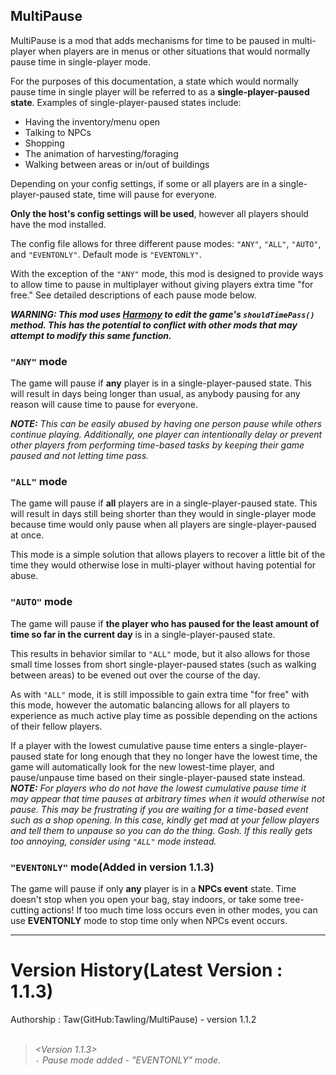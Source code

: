 ﻿## MultiPause
MultiPause is a mod that adds mechanisms for time to be paused in multi-player when players are in menus or other situations that would normally pause time in single-player mode.

For the purposes of this documentation, a state which would normally pause time in single player will be referred to as a **single-player-paused state**. Examples of
single-player-paused states include:

* Having the inventory/menu open
* Talking to NPCs
* Shopping
* The animation of harvesting/foraging
* Walking between areas or in/out of buildings

Depending on your config settings, if some or all players are in a single-player-paused state, time will pause for everyone.

**Only the host's config settings will be used**, however all players should have the mod installed.

The config file allows for three different pause modes: `"ANY"`, `"ALL"`, `"AUTO"`, and `"EVENTONLY"`. Default mode is `"EVENTONLY"`.

With the exception of the `"ANY"` mode, this mod is designed to provide ways to allow time to pause in multiplayer without giving players extra time "for free."
See detailed descriptions of each pause mode below.

***WARNING: This mod uses [Harmony](https://github.com/pardeike/Harmony) to edit the game's `shouldTimePass()` method. This has the potential to conflict with other mods that may attempt to modify this same function.***


### `"ANY"` mode
The game will pause if **any** player is in a single-player-paused state. This will result in days being longer than usual, as anybody pausing for any reason will cause time to
pause for everyone.

_**NOTE:** This can be easily abused by having one person pause while others continue playing. Additionally, one player can intentionally delay or prevent other players from
performing time-based tasks by keeping their game paused and not letting time pass._

### `"ALL"` mode
The game will pause if **all** players are in a single-player-paused state. This will result in days still being shorter than they would in single-player mode because time would
only pause when all players are single-player-paused at once.

This mode is a simple solution that allows players to recover a little bit of the time they would otherwise lose in multi-player without having potential for abuse.

### `"AUTO"` mode
The game will pause if **the player who has paused for the least amount of time so far in the current day** is in a single-player-paused state.

This results in behavior similar to `"ALL"` mode, but it also allows for those small time losses from short single-player-paused states (such as walking between areas) to be
evened out over the course of the day.

As with `"ALL"` mode, it is still impossible to gain extra time "for free" with this mode, however the automatic balancing allows for all players to experience as much active play
time as possible depending on the actions of their fellow players.

If a player with the lowest cumulative pause time enters a single-player-paused state for long enough that they no longer have the lowest time, the game will automatically look
for the new lowest-time player, and pause/unpause time based on their single-player-paused state instead.
_**NOTE:** For players who do not have the lowest cumulative pause time it may appear that time pauses at arbitrary times when it would otherwise not pause.
This may be frustrating if you are waiting for a time-based event such as a shop opening. In this case, kindly get mad at your fellow players and tell them to unpause so you can do the thing. Gosh. If this really gets too annoying, consider using `"ALL"` mode instead._

### `"EVENTONLY"` mode(Added in version 1.1.3)
The game will pause if only **any** player is in a **NPCs event** state.
Time doesn't stop when you open your bag, stay indoors, or take some tree-cutting actions!
If too much time loss occurs even in other modes, you can use **EVENTONLY** mode to stop time only when NPCs event occurs.


<hr/>
<h1>Version History(Latest Version : 1.1.3)</h1>
Authorship : Taw(GitHub:Tawling/MultiPause) - version 1.1.2<br/><br/>


> _<Version 1.1.3><br/>
`-` Pause mode added - "EVENTONLY" mode._
